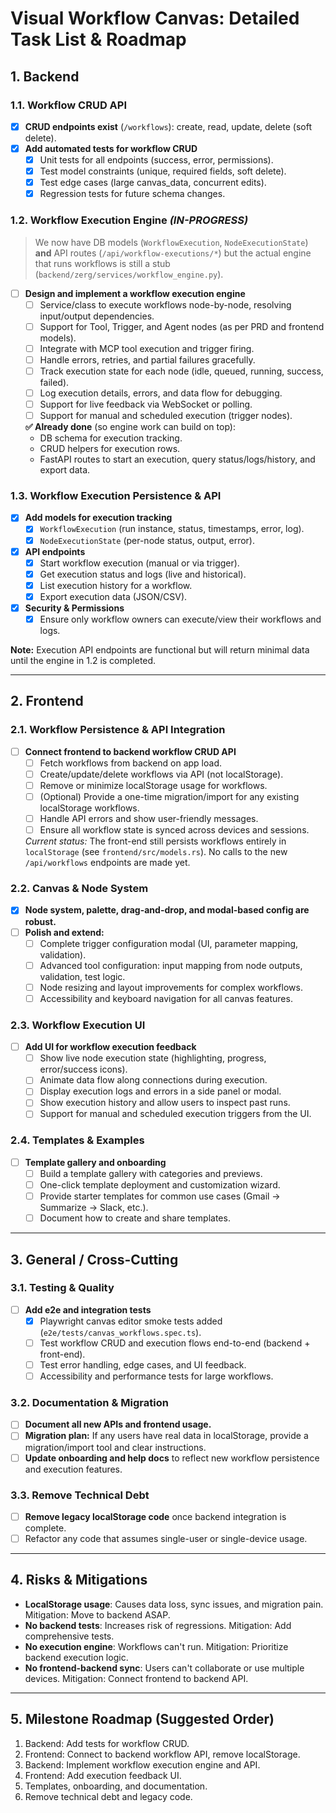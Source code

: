 # Visual Workflow Canvas: Detailed Task List & Roadmap

## 1. Backend

### 1.1. Workflow CRUD API
- [x] **CRUD endpoints exist** (`/workflows`): create, read, update, delete (soft delete).
- [x] **Add automated tests for workflow CRUD**
    - [x] Unit tests for all endpoints (success, error, permissions).
    - [x] Test model constraints (unique, required fields, soft delete).
    - [x] Test edge cases (large canvas_data, concurrent edits).
    - [x] Regression tests for future schema changes.

### 1.2. Workflow Execution Engine *(IN-PROGRESS)*
> We now have DB models (`WorkflowExecution`, `NodeExecutionState`) **and** API routes
> (`/api/workflow-executions/*`) but the actual engine that runs workflows is still
> a stub (`backend/zerg/services/workflow_engine.py`).

- [ ] **Design and implement a workflow execution engine**
    - [ ] Service/class to execute workflows node-by-node, resolving input/output dependencies.
    - [ ] Support for Tool, Trigger, and Agent nodes (as per PRD and frontend models).
    - [ ] Integrate with MCP tool execution and trigger firing.
    - [ ] Handle errors, retries, and partial failures gracefully.
    - [ ] Track execution state for each node (idle, queued, running, success, failed).
    - [ ] Log execution details, errors, and data flow for debugging.
    - [ ] Support for live feedback via WebSocket or polling.
    - [ ] Support for manual and scheduled execution (trigger nodes).

    **✅ Already done** (so engine work can build on top):
    - DB schema for execution tracking.
    - CRUD helpers for execution rows.
    - FastAPI routes to start an execution, query status/logs/history, and export data.

### 1.3. Workflow Execution Persistence & API
- [x] **Add models for execution tracking**
    - [x] `WorkflowExecution` (run instance, status, timestamps, error, log).
    - [x] `NodeExecutionState` (per-node status, output, error).
- [x] **API endpoints**
    - [x] Start workflow execution (manual or via trigger).
    - [x] Get execution status and logs (live and historical).
    - [x] List execution history for a workflow.
    - [x] Export execution data (JSON/CSV).
- [x] **Security & Permissions**
    - [x] Ensure only workflow owners can execute/view their workflows and logs.

**Note:** Execution API endpoints are functional but will return minimal data
until the engine in 1.2 is completed.

---

## 2. Frontend

### 2.1. Workflow Persistence & API Integration
- [ ] **Connect frontend to backend workflow CRUD API**
    - [ ] Fetch workflows from backend on app load.
    - [ ] Create/update/delete workflows via API (not localStorage).
    - [ ] Remove or minimize localStorage usage for workflows.
    - [ ] (Optional) Provide a one-time migration/import for any existing localStorage workflows.
    - [ ] Handle API errors and show user-friendly messages.
    - [ ] Ensure all workflow state is synced across devices and sessions.

    *Current status:* The front-end still persists workflows entirely in
    `localStorage` (see `frontend/src/models.rs`).  No calls to the new
    `/api/workflows` endpoints are made yet.

### 2.2. Canvas & Node System
- [x] **Node system, palette, drag-and-drop, and modal-based config are robust.**
- [ ] **Polish and extend:**
    - [ ] Complete trigger configuration modal (UI, parameter mapping, validation).
    - [ ] Advanced tool configuration: input mapping from node outputs, validation, test logic.
    - [ ] Node resizing and layout improvements for complex workflows.
    - [ ] Accessibility and keyboard navigation for all canvas features.

### 2.3. Workflow Execution UI
- [ ] **Add UI for workflow execution feedback**
    - [ ] Show live node execution state (highlighting, progress, error/success icons).
    - [ ] Animate data flow along connections during execution.
    - [ ] Display execution logs and errors in a side panel or modal.
    - [ ] Show execution history and allow users to inspect past runs.
    - [ ] Support for manual and scheduled execution triggers from the UI.

### 2.4. Templates & Examples
- [ ] **Template gallery and onboarding**
    - [ ] Build a template gallery with categories and previews.
    - [ ] One-click template deployment and customization wizard.
    - [ ] Provide starter templates for common use cases (Gmail → Summarize → Slack, etc.).
    - [ ] Document how to create and share templates.

---

## 3. General / Cross-Cutting

### 3.1. Testing & Quality
- [ ] **Add e2e and integration tests**
    - [x] Playwright canvas editor smoke tests added (`e2e/tests/canvas_workflows.spec.ts`).
    - [ ] Test workflow CRUD and execution flows end-to-end (backend + front-end).
    - [ ] Test error handling, edge cases, and UI feedback.
    - [ ] Accessibility and performance tests for large workflows.

### 3.2. Documentation & Migration
- [ ] **Document all new APIs and frontend usage.**
- [ ] **Migration plan:** If any users have real data in localStorage, provide a migration/import tool and clear instructions.
- [ ] **Update onboarding and help docs** to reflect new workflow persistence and execution features.

### 3.3. Remove Technical Debt
- [ ] **Remove legacy localStorage code** once backend integration is complete.
- [ ] Refactor any code that assumes single-user or single-device usage.

---

## 4. Risks & Mitigations

- **LocalStorage usage**: Causes data loss, sync issues, and migration pain. Mitigation: Move to backend ASAP.
- **No backend tests**: Increases risk of regressions. Mitigation: Add comprehensive tests.
- **No execution engine**: Workflows can't run. Mitigation: Prioritize backend execution logic.
- **No frontend-backend sync**: Users can't collaborate or use multiple devices. Mitigation: Connect frontend to backend API.

---

## 5. Milestone Roadmap (Suggested Order)

1. Backend: Add tests for workflow CRUD.
2. Frontend: Connect to backend workflow API, remove localStorage.
3. Backend: Implement workflow execution engine and API.
4. Frontend: Add execution feedback UI.
5. Templates, onboarding, and documentation.
6. Remove technical debt and legacy code.
